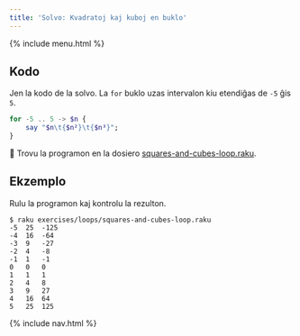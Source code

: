 ```yaml
---
title: 'Solvo: Kvadratoj kaj kuboj en buklo'
---
```


{% include menu.html %}

## Kodo

Jen la kodo de la solvo. La `for` buklo uzas intervalon kiu etendiĝas de `-5` ĝis `5`.

```raku
for -5 .. 5 -> $n {
    say "$n\t{$n²}\t{$n³}";
}
```

🦋 Trovu la programon en la dosiero [squares-and-cubes-loop.raku](https://github.com/ash/raku-course/blob/master/exercises/loops/squares-and-cubes-loop.raku).

## Ekzemplo

Rulu la programon kaj kontrolu la rezulton.

```console
$ raku exercises/loops/squares-and-cubes-loop.raku
-5	25	-125
-4	16	-64
-3	9	-27
-2	4	-8
-1	1	-1
0	0	0
1	1	1
2	4	8
3	9	27
4	16	64
5	25	125
```

{% include nav.html %}